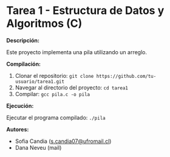 # Tarea 1 - Estructura de Datos y Algoritmos (C)

**Descripción:**

Este proyecto implementa una pila utilizando un arreglo.

**Compilación:**

1. Clonar el repositorio: `git clone https://github.com/tu-usuario/tarea1.git`
2. Navegar al directorio del proyecto: `cd tarea1`
3. Compilar: `gcc pila.c -o pila`

**Ejecución:**

Ejecutar el programa compilado: `./pila`

**Autores:**

* Sofia Candia (s.candia07@ufromail.cl)
* Dana Neveu (mail)
